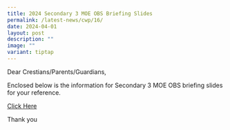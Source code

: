 ```yaml
---
title: 2024 Secondary 3 MOE OBS Briefing Slides
permalink: /latest-news/cwp/16/
date: 2024-04-01
layout: post
description: ""
image: ""
variant: tiptap
---
```

<p>Dear Crestians/Parents/Guardians,</p>
<p>Enclosed below is the information for Secondary 3 MOE OBS briefing slides
for your reference.</p>
<p><a href="/files/CWP/PRCS_Parents_Briefing_Slides_for_MOE_OBS_.pdf" rel="noopener noreferrer nofollow" target="_blank">Click Here</a>
</p>
<p>Thank you</p>